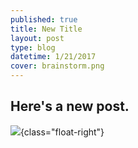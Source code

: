 ```yaml
---
published: true
title: New Title
layout: post
type: blog
datetime: 1/21/2017
cover: brainstorm.png
---
```

## Here's a new post.

![]({{site.baseurl}}/dev/media/brainstorm.png){class="float-right"}
